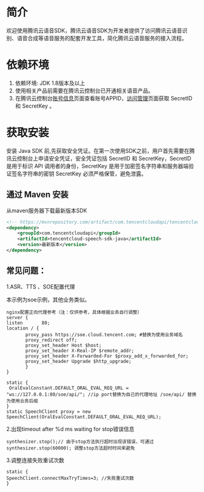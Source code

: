 # 简介
欢迎使用腾讯云语音SDK，腾讯云语音SDK为开发者提供了访问腾讯云语音识别、语音合成等语音服务的配套开发工具，简化腾讯云语音服务的接入流程。
# 依赖环境
1. 依赖环境: JDK 1.8版本及以上
2. 使用相关产品前需要在腾讯云控制台已开通相关语音产品。
3. 在腾讯云控制台[账号信息](https://console.cloud.tencent.com/developer)页面查看账号APPID，[访问管理](https://console.cloud.tencent.com/cam/capi)页面获取 SecretID 和 SecretKey 。


# 获取安装
安装 Java SDK 前,先获取安全凭证。在第一次使用SDK之前，用户首先需要在腾讯云控制台上申请安全凭证，安全凭证包括 SecretID 和 SecretKey，SecretID 是用于标识 API 调用者的身份，SecretKey 是用于加密签名字符串和服务器端验证签名字符串的密钥 SecretKey 必须严格保管，避免泄露。


## 通过 Maven 安装
从maven服务器下载最新版本SDK
```xml
<!-- https://mvnrepository.com/artifact/com.tencentcloudapi/tencentcloud-speech-sdk-java -->
<dependency>
    <groupId>com.tencentcloudapi</groupId>
    <artifactId>tencentcloud-speech-sdk-java</artifactId>
    <version>最新版本</version>
</dependency>
```

## 常见问题：

1.ASR、TTS 、SOE配置代理

本示例为soe示例，其他业务类似。
```
nginx配置正向代理参考（注：仅供参考，具体根据业务自行调整）
server {
listen       80;
location / {
       proxy_pass https://soe.cloud.tencent.com; #替换为使用业务域名
       proxy_redirect off;
       proxy_set_header Host $host;
       proxy_set_header X-Real-IP $remote_addr;
       proxy_set_header X-Forwarded-For $proxy_add_x_forwarded_for;
       proxy_set_header Upgrade $http_upgrade;
       }
}
```

```
static {
 OralEvalConstant.DEFAULT_ORAL_EVAL_REQ_URL = "ws://127.0.0.1:80/soe/api/"; //ip port替换为自己的代理地址 /soe/api/ 替换为使用业务后缀
}
static SpeechClient proxy = new SpeechClient(OralEvalConstant.DEFAULT_ORAL_EVAL_REQ_URL);
```

2.出现timeout after %d ms waiting for stop错误信息

```
synthesizer.stop();// 由于stop方法执行超时出现该错误，可通过synthesizer.stop(60000); 调整stop方法超时时间来避免
```

3.调整连接失败重试次数
```
static {
SpeechClient.connectMaxTryTimes=3; //失败重试次数
}
```